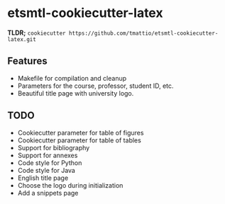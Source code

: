 # etsmtl-cookiecutter-latex

**TLDR;** `cookiecutter https://github.com/tmattio/etsmtl-cookiecutter-latex.git`

## Features

* Makefile for compilation and cleanup
* Parameters for the course, professor, student ID, etc.
* Beautiful title page with university logo.

## TODO

* Cookiecutter parameter for table of figures
* Cookiecutter parameter for table of tables
* Support for bibliography
* Support for annexes
* Code style for Python
* Code style for Java
* English title page
* Choose the logo during initialization
* Add a snippets page
